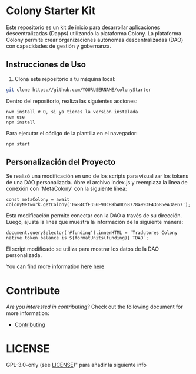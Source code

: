 # Colony Starter Kit

Este repositorio es un kit de inicio para desarrollar aplicaciones descentralizadas (Dapps) utilizando la plataforma Colony. La plataforma Colony permite crear organizaciones autónomas descentralizadas (DAO) con capacidades de gestión y gobernanza.

## Instrucciones de Uso

1. Clona este repositorio a tu máquina local:

```bash
git clone https://github.com/YOURUSERNAME/colonyStarter
```
Dentro del repositorio, realiza las siguientes acciones:
```
nvm install # O, si ya tienes la versión instalada
nvm use
npm install
```
Para ejecutar el código de la plantilla en el navegador:
```
npm start
```

## Personalización del Proyecto

Se realizó una modificación en uno de los scripts para visualizar los tokens de una DAO personalizada. Abre el archivo index.js y reemplaza la línea de conexión con 'MetaColony' con la siguiente línea:
```
const metaColony = await colonyNetwork.getColony('0x84CfE356F9DcB9bA0D58778a993F436B5eA3aB67');
```

Esta modificación permite conectar con la DAO a través de su dirección. Luego, ajusta la línea que muestra la información de la siguiente manera:

```
document.querySelector('#funding').innerHTML = `Tradutores Colony native token balance is ${formatUnits(funding)} TDAO`;
```

El script modificado se utiliza para mostrar los datos de la DAO personalizada.

You can find more information here [here](https://colony.gitbook.io/colony-sdk/quickstart)

# Contribute

_Are you interested in contributing?_ Check out the following document for more information:

- [Contributing](CONTRIBUTING.md)

# LICENSE

GPL-3.0-only (see [LICENSE](LICENSE))" para añadir la siguiente info
